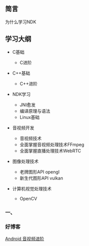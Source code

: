 ## 简言
为什么学习NDK

## 学习大纲
- C基础
	- C进阶

- C++基础
	- C++进阶

- NDK学习
	- JNI愈发
	- 编译原理与语法
	- Linux基础

- 音视频开发
	- 音视频技术
	- 全面掌握音视频处理技术FFmpeg
	- 全面掌握直播处理技术WebRTC

- 图像处理技术
	- 老牌图形API opengl
	- 新生代图形API vulkan

- 计算机视觉处理技术
	- OpenCV

### 一、



### 好博客
[Android 音视频进阶](https://www.cnblogs.com/renhui/p/7452572.html)
